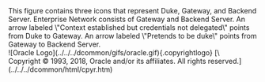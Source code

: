 <div>
This figure contains three icons that represent Duke, Gateway, and
Backend Server. Enterprise Network consists of Gateway and Backend
Server. An arrow labeled \"Context established but credentials not
delegated\" points from Duke to Gateway. An arrow labeled \"Pretends to
be duke\" points from Gateway to Backend Server.

</div>
<div class="footer">
![Oracle Logo](../../../dcommon/gifs/oracle.gif){.copyrightlogo} [\
<span class="copyrightlogo">Copyright © 1993, 2018,
Oracle and/or its affiliates. All rights reserved.</span>](../../../dcommon/html/cpyr.htm)

</div>
